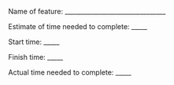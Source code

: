 Name of feature: ________________________________

Estimate of time needed to complete: _____

Start time: _____

Finish time: _____

Actual time needed to complete: _____
